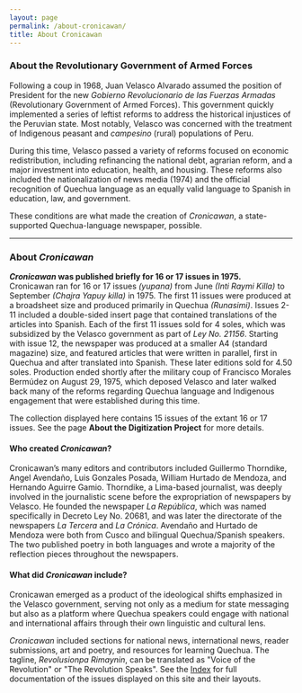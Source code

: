 ```yaml
---
layout: page
permalink: /about-cronicawan/
title: About Cronicawan
---
```


### About the Revolutionary Government of Armed Forces

Following a coup in 1968, Juan Velasco Alvarado assumed the position of President for the new _Gobierno Revolucionario de las Fuerzas Armadas_ (Revolutionary Government of Armed Forces). This government quickly implemented a series of leftist reforms to address the historical injustices of the Peruvian state. Most notably, Velasco was concerned with the treatment of Indigenous peasant and _campesino_ (rural) populations of Peru.

During this time, Velasco passed a variety of reforms focused on economic redistribution, including refinancing the national debt, agrarian reform, and a major investment into education, health, and housing. These reforms also included the nationalization of news media (1974) and the official recognition of Quechua language as an equally valid language to Spanish in education, law, and government.

These conditions are what made the creation of _Cronicawan_, a state-supported Quechua-language newspaper, possible.

---

### About _Cronicawan_

**_Cronicawan_ was published briefly for 16 or 17 issues in 1975.**  
Cronicawan ran for 16 or 17 issues _(yupana)_ from June _(Inti Raymi Killa)_ to September _(Chajra Yapuy killa)_ in 1975. The first 11 issues were produced at a broadsheet size and produced primarily in Quechua _(Runasimi)_. Issues 2-11 included a double-sided insert page that contained translations of the articles into Spanish. Each of the first 11 issues sold for 4 soles, which was subsidized by the Velasco government as part of _Ley No. 21156_. Starting with issue 12, the newspaper was produced at a smaller A4 (standard magazine) size, and featured articles that were written in parallel, first in Quechua and after translated into Spanish. These later editions sold for 4.50 soles. Production ended shortly after the military coup of Francisco Morales Bermúdez on August 29, 1975, which deposed Velasco and later walked back many of the reforms regarding Quechua language and Indigenous engagement that were established during this time.

The collection displayed here contains 15 issues of the extant 16 or 17 issues. See the page **About the Digitization Project** for more details.

#### Who created _Cronicawan_?

Cronicawan’s many editors and contributors included Guillermo Thorndike, Angel Avendaño, Luis Gonzales Posada, William Hurtado de Mendoza, and Hernando Aguirre Gamio. Thorndike, a Lima-based journalist, was deeply involved in the journalistic scene before the expropriation of newspapers by Velasco. He founded the newspaper _La República_, which was named specifically in Decreto Ley No. 20681, and was later the directorate of the newspapers _La Tercera_ and _La Crónica_. Avendaño and Hurtado de Mendoza were both from Cusco and bilingual Quechua/Spanish speakers. The two published poetry in both languages and wrote a majority of the reflection pieces throughout the newspapers.


#### What did _Cronicawan_ include?

Cronicawan emerged as a product of the ideological shifts emphasized in the Velasco government, serving not only as a medium for state messaging but also as a platform where Quechua speakers could engage with national and international affairs through their own linguistic and cultural lens.

_Cronicawan_ included sections for national news, international news, reader submissions, art and poetry, and resources for learning Quechua. The tagline, _Revolusionpa Rimaynin_, can be translated as "Voice of the Revolution" or "The Revolution Speaks". See the <a href="/cronicawan-wax/index/">Index</a> for full documentation of the issues displayed on this site and their layouts.
